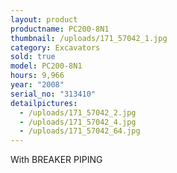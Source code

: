 ```yaml
---
layout: product
productname: PC200-8N1
thumbnail: /uploads/171_57042_1.jpg
category: Excavators
sold: true
model: PC200-8N1
hours: 9,966
year: "2008"
serial_no: "313410"
detailpictures:
  - /uploads/171_57042_2.jpg
  - /uploads/171_57042_4.jpg
  - /uploads/171_57042_64.jpg
---
```

With BREAKER PIPING